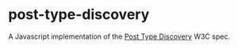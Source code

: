 # post-type-discovery

A Javascript implementation of the [Post Type Discovery](https://www.w3.org/TR/post-type-discovery/) W3C spec.